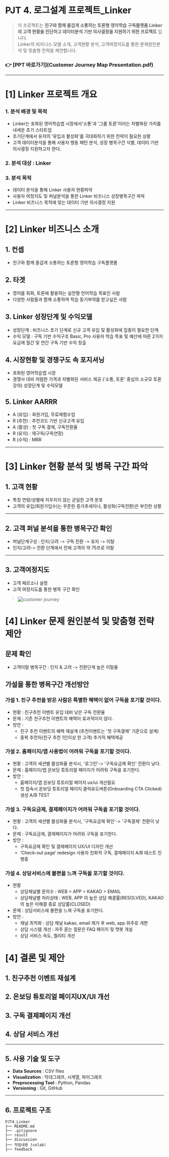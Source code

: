 # PJT 4. 로그설계 프로젝트_Linker

> 이 프로젝트는 **친구와 함께 즐겁게 소통하는 토론형 영어학습 구독플랫폼 Linker의 고객 현황을 진단하고 데이터분석 기반 의사결정을 지원하기 위한 프로젝트** 입니다.  
> Linker의 비지니스 모델 소개, 고객현황 분석, 고객여정지도를 통한 문제원인분석 및 맞춤형 전략을 제안합니다. 

### 👉 [PPT 바로가기](Customer Journey Map Presentation.pdf)
---

# [1] Linker 프로젝트 개요

### 1. 분석 배경 및 목적 
- Linker는 포화된 영어학습앱 시장에서'소통'과 '그룹 토론'이라는 차별화된 가치를 내세운 초기 스타트업
- 초기단계에서 유저의 ‘유입과 활성화'를 극대화하기 위한 전략이 필요한 상황
- 고객 데이터분석을 통해 사용자 행동 패턴 분석, 성장 병목구간 식별, 데이터 기반 의사결정 지원하고자 한다. 


### 2. 분석 대상 : Linker

### 3. 분석 목적  
- 데이터 분석을 통해 Linker 사용자 현황파악
- 사용자 여정지도 및 퍼널분석을 통한 Linker 비즈니스 성장병목구간 파악
- Linker 비즈니스 목적에 맞는 데이터 기반 의사결정 지원 

---

# [2] Linker 비즈니스 소개 

## 1. 컨셉  
- 친구와 함께 즐겁게 소통하는 토론형 영어학습 구독플랫폼

## 2. 타겟 
- 영어를 회화, 토론에 활용하는 실전형 언어학습 목표인 사람
- 다양한 사람들과 함께 소통하며 학습 동기부여를 받고싶은 사람

## 3. Linker 성장단계 및 수익모델   
- 성장단계 : 비즈니스 초기 단계로 신규 고객 유입 및 활성화에 집중이 필요한 단계  
- 수익 모델 : 구독 기반 수익구조
Basic, Pro 사용자 학습 목표 및 예산에 따른 2가지 요금제
월간 및 연간 구독 기반 수익 창출

## 4. 시장현황 및 경쟁구도 속 포지셔닝  
- 포화된 영어학습앱 시장  
- 경쟁사 대비 저렴한 가격과 차별화된 서비스 제공 ('소통, 토론' 중심의 소규모 토론강의) 성장단계 및 수익모델 

## 5. Linker AARRR 
- A (유입) : 회원가입, 무료체험수업 
- R (추천) : 추천코드 기반 신규고객 유입 
- A (활성) : 첫 구독 결제, 구독전환율  
- R (유지) : 재구독(구독연장) 
- R (수익) : MRR 


---
# [3] Linker 현황 분석 및 병목 구간 파악 

## 1. 고객 현황

- 특정 연령/성별에 치우치지 않는 균일한 고객 분포 
- 고객의 유입(회원가입수)는 꾸준한 증가추세이나, 활성화(구독전환)은 부진한 상황 


---

## 2. 고객 퍼널 분석을 통한 병목구간 확인 

- 퍼널단계구성 : 인지/고려 -> 구독 전환 -> 유지 -> 이탈 
- 인지/고려-> 전환 단계에서 전체 고객의 약 75프로 이탈 

---

## 3. 고객여정지도 

- 고객 페르소나 설정 
- 고객 여정지도를 통한 병목 구간 확인 


> ![customer journey](이미지파일필요)


# [4] Linker 문제 원인분석 및 맞춤형 전략 제안 

## 문제 확인 
- 고객이탈 병목구간 : 인지 & 고려 -> 전환단계 높은 이탈율
  
## 가설을 통한 병목구간 개선방안 

### 가설 1. 친구 추천을 받은 사람은 특별한 혜택이 없어 구독을 포기할 것이다.

- 현황 : 친구추천 이벤트 유입 대비 낮은 구독 전환율 
- 문제 : 기존 친구추천 이벤트의 혜택이 효과적이지 않다. 
- 방안 : 
  - 친구 추천 이벤트의 혜택 재설계 (추천이벤트는 '첫 구독결제' 기준으로 설계)
  - 중복 추천자(친구 추천 1인이상 한 고객) 추가적 혜택제공  

### 가설 2. 홈페이지/앱 사용법이 어려워 구독을 포기할 것이다.

- 현황 : 고객의 세션별 활성화율 분석시, '로그인'-> '구독요금제 확인' 전환이 낮다. 
- 문제 : 홈페이지/앱 온보딩 튜토리얼 페이지가 어려워 구독을 포기한다.  
- 방안 : 
  - 홈페이지/앱 온보딩 튜토리얼 페이지 ux/ui 개선필요 
  - 첫 접속시 온보딩 튜토리얼 페이지 클릭유도버튼(Onboarding CTA Clicked) 생성 A/B TEST    

### 가설 3. 구독요금제, 결제페이지가 어려워 구독을 포기할 것이다.
- 현황 : 고객의 세션별 활성화율 분석시, '구독요금제 확인'-> '구독결제' 전환이 낮다. 
- 문제 : 구독요금제, 결제페이지가 어려워 구독을 포기한다.   
- 방안 : 
  - 구독요금제 확인 및 결제페이지 UX/UI 디자인 개선 
  - ‘Check-out page’ redesign 사용자 친화적 구독, 결제페이지 A/B 테스트 진행중

### 가설 4. 상담서비스에 불편을 느껴 구독을 포기할 것이다.
- 현황  
  - 상담채널별 문의수 :  WEB > APP = KAKAO > EMAIL 
  - 상담채널별 처리상태 : WEB, APP 의 높은 상담 해결률(RESOLVED), KAKAO 의 높은 미해결 종료 상담률(CLOSED) 
- 문제 : 상담서비스에 불편을 느껴 구독을 포기한다. 
- 방안 : 
  - 채널 최적화 : 상담 채널 kakao, email 제거 후 web, app 위주로 개편
  - 상담 시스템 개선 : 자주 묻는 질문은 FAQ 페이지 및 챗봇 개설
  - 상담 서비스 속도, 퀄리티 개선

# [4] 결론 및 제안

## 1. 친구추천 이벤트 재설계


## 2. 온보딩 튜토리얼 페이지UX/UI 개선


## 3. 구독 결제페이지 개선


## 4. 상담 서비스 개선

---

## 5. 사용 기술 및 도구
 
- **Data Sources** : CSV files
- **Visualization** : 막대그래프, 시계열, 파이그래프 
- **Preprocessing Tool** : Python, Pandas 
- **Versioning** : Git, GitHub

---

## 6. 프로젝트 구조
```
PJT4_Linker
├── README.md
├── .gitignore
├── result 
├── discussion 
├── 작업내용 (colab)
├── feedback